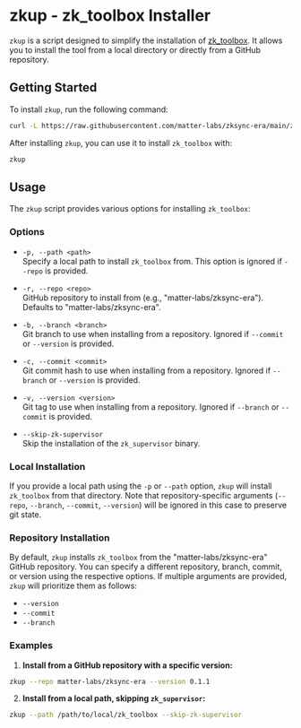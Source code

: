 # zkup - zk_toolbox Installer

`zkup` is a script designed to simplify the installation of
[zk_toolbox](https://github.com/matter-labs/zksync-era/tree/main/zk_toolbox). It allows you to install the tool from a
local directory or directly from a GitHub repository.

## Getting Started

To install `zkup`, run the following command:

```bash
curl -L https://raw.githubusercontent.com/matter-labs/zksync-era/main/zk_toolbox/zkup/install | bash
```

After installing `zkup`, you can use it to install `zk_toolbox` with:

```bash
zkup
```

## Usage

The `zkup` script provides various options for installing `zk_toolbox`:

### Options

- `-p, --path <path>`  
  Specify a local path to install `zk_toolbox` from. This option is ignored if `--repo` is provided.

- `-r, --repo <repo>`  
  GitHub repository to install from (e.g., "matter-labs/zksync-era"). Defaults to "matter-labs/zksync-era".

- `-b, --branch <branch>`  
  Git branch to use when installing from a repository. Ignored if `--commit` or `--version` is provided.

- `-c, --commit <commit>`  
  Git commit hash to use when installing from a repository. Ignored if `--branch` or `--version` is provided.

- `-v, --version <version>`  
  Git tag to use when installing from a repository. Ignored if `--branch` or `--commit` is provided.

- `--skip-zk-supervisor`  
  Skip the installation of the `zk_supervisor` binary.

### Local Installation

If you provide a local path using the `-p` or `--path` option, `zkup` will install `zk_toolbox` from that directory.
Note that repository-specific arguments (`--repo`, `--branch`, `--commit`, `--version`) will be ignored in this case to
preserve git state.

### Repository Installation

By default, `zkup` installs `zk_toolbox` from the "matter-labs/zksync-era" GitHub repository. You can specify a
different repository, branch, commit, or version using the respective options. If multiple arguments are provided,
`zkup` will prioritize them as follows:

- `--version`
- `--commit`
- `--branch`

### Examples

1. **Install from a GitHub repository with a specific version:**

```bash
zkup --repo matter-labs/zksync-era --version 0.1.1
```

2. **Install from a local path, skipping `zk_supervisor`:**

```bash
zkup --path /path/to/local/zk_toolbox --skip-zk-supervisor
```

